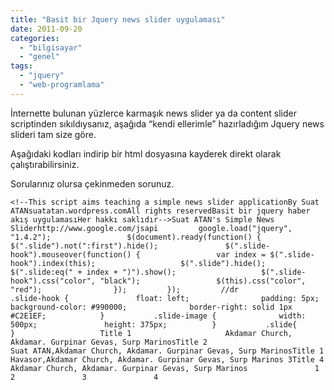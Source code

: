 ```yaml
---
title: "Basit bir Jquery news slider uygulaması"
date: 2011-09-20
categories: 
  - "bilgisayar"
  - "genel"
tags: 
  - "jquery"
  - "web-programlama"
---
```


İnternette bulunan yüzlerce karmaşık news slider ya da content slider scriptinden sıkıldıysanız, aşağıda “kendi ellerimle” hazırladığım Jquery news slideri tam size göre.  
  
Aşağıdaki kodları indirip bir html dosyasına kayderek direkt olarak çalıştırabilirsiniz.  
  
Sorularınız olursa çekinmeden sorunuz.  

```
<!--This script aims teaching a simple news slider applicationBy Suat ATANsuatatan.wordpress.comAll rights reservedBasit bir jquery haber akış uygulamasıHer hakkı saklıdır-->Suat ATAN's Simple News Sliderhttp://www.google.com/jsapi			google.load("jquery", "1.4.2");					$(document).ready(function() {				$(".slide").not(":first").hide();				$(".slide-hook").mouseover(function() {					var index = $(".slide-hook").index(this);					$(".slide").hide();					$(".slide:eq(" + index + ")").show();					$(".slide-hook").css("color", "black");					$(this).css("color", "red");				});			});			//dr					.slide-hook {				float: left;				padding: 5px;				background-color: #990000;				border-right: solid 1px #C2E1EF;			}			.slide-image {				width: 500px;				height: 375px;			}			.slide{							}					Title 1						Akdamar Church, Akdamar. Gurpinar Gevas, Surp MarinosTitle 2						Suat ATAN,Akdamar Church, Akdamar. Gurpinar Gevas, Surp MarinosTitle 1						Havasor,Akdamar Church, Akdamar. Gurpinar Gevas, Surp Marinos 3Title 4						Akdamar Church, Akdamar. Gurpinar Gevas, Surp Marinos				1				2				3				4
```
